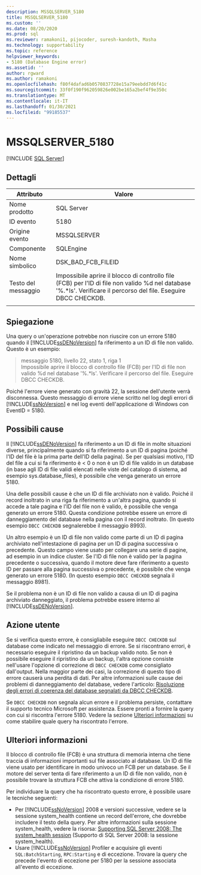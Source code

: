 ```yaml
---
description: MSSQLSERVER_5180
title: MSSQLSERVER_5180
ms.custom: ''
ms.date: 08/20/2020
ms.prod: sql
ms.reviewer: ramakoni1, pijocoder, suresh-kandoth, Masha
ms.technology: supportability
ms.topic: reference
helpviewer_keywords:
- 5180 (Database Engine error)
ms.assetid: ''
author: rgward
ms.author: ramakoni
ms.openlocfilehash: f80f4dafad6b0570837728e15a79eebdd7d6f41c
ms.sourcegitcommit: 33f0f190f962059826e002be165a2bef4f9e350c
ms.translationtype: MT
ms.contentlocale: it-IT
ms.lasthandoff: 01/30/2021
ms.locfileid: "99185537"
---
```

# <a name="mssqlserver_5180"></a>MSSQLSERVER_5180
 [!INCLUDE [SQL Server](../../includes/applies-to-version/sqlserver.md)]

## <a name="details"></a>Dettagli

|Attributo|Valore|
|---|---|
|Nome prodotto|SQL Server|
|ID evento|5180|
|Origine evento|MSSQLSERVER|
|Componente|SQLEngine|
|Nome simbolico|DSK_BAD_FCB_FILEID|
|Testo del messaggio|Impossibile aprire il blocco di controllo file (FCB) per l'ID di file non valido %d nel database '%.*ls'. Verificare il percorso del file. Eseguire DBCC CHECKDB.|
||

## <a name="explanation"></a>Spiegazione

Una query o un'operazione potrebbe non riuscire con un errore 5180 quando il [!INCLUDE[ssDENoVersion](../../includes/ssdenoversion_md.md)] fa riferimento a un ID di file non valido. Questo è un esempio:

> messaggio 5180, livello 22, stato 1, riga 1  
Impossibile aprire il blocco di controllo file (FCB) per l'ID di file non valido %d nel database '%.*ls'. Verificare il percorso del file. Eseguire DBCC CHECKDB.

Poiché l'errore viene generato con gravità 22, la sessione dell'utente verrà disconnessa. Questo messaggio di errore viene scritto nel log degli errori di [!INCLUDE[ssNoVersion](../../includes/ssnoversion-md.md)] e nel log eventi dell'applicazione di Windows con EventID = 5180.

## <a name="possible-causes"></a>Possibili cause

Il [!INCLUDE[ssDENoVersion](../../includes/ssdenoversion-md.md)] fa riferimento a un ID di file in molte situazioni diverse, principalmente quando si fa riferimento a un ID di pagina (poiché l'ID del file è la prima parte dell'ID della pagina). Se per qualsiasi motivo, l'ID del file a cui si fa riferimento è < 0 o non è un ID di file valido in un database (in base agli ID di file validi elencati nelle viste del catalogo di sistema, ad esempio sys.database_files), è possibile che venga generato un errore 5180.

Una delle possibili cause è che un ID di file archiviato non è valido. Poiché il record inoltrato in una riga fa riferimento a un'altra pagina, quando si accede a tale pagina e l'ID del file non è valido, è possibile che venga generato un errore 5180. Questa condizione potrebbe essere un errore di danneggiamento del database nella pagina con il record inoltrato. (In questo esempio `DBCC CHECKDB` segnalerebbe il messaggio 8993).

Un altro esempio è un ID di file non valido come parte di un ID di pagina archiviato nell'intestazione di pagina per un ID di pagina successiva o precedente. Questo campo viene usato per collegare una serie di pagine, ad esempio in un indice cluster. Se l'ID di file non è valido per la pagina precedente o successiva, quando il motore deve fare riferimento a questo ID per passare alla pagina successiva o precedente, è possibile che venga generato un errore 5180. (In questo esempio `DBCC CHECKDB` segnala il messaggio 8981).

Se il problema non è un ID di file non valido a causa di un ID di pagina archiviato danneggiato, il problema potrebbe essere interno al [!INCLUDE[ssDENoVersion](../../includes/ssdenoversion-md.md)].

## <a name="user-action"></a>Azione utente

Se si verifica questo errore, è consigliabile eseguire `DBCC CHECKDB` sul database come indicato nel messaggio di errore. Se si riscontrano errori, è necessario eseguire il ripristino da un backup valido noto. Se non è possibile eseguire il ripristino da un backup, l'altra opzione consiste nell'usare l'opzione di correzione di `DBCC CHECKDB` come consigliato dall'output. Nella maggior parte dei casi, la correzione di questo tipo di errore causerà una perdita di dati. Per altre informazioni sulle cause dei problemi di danneggiamento del database, vedere l'articolo: [Risoluzione degli errori di coerenza del database segnalati da DBCC CHECKDB](https://support.microsoft.com/kb/2015748).

Se `DBCC CHECKDB` non segnala alcun errore e il problema persiste, contattare il supporto tecnico Microsoft per assistenza. Essere pronti a fornire la query con cui si riscontra l'errore 5180. Vedere la sezione [Ulteriori informazioni](#more-information) su come stabilire quale query ha riscontrato l'errore.

## <a name="more-information"></a>Ulteriori informazioni

Il blocco di controllo file (FCB) è una struttura di memoria interna che tiene traccia di informazioni importanti sul file associato al database. Un ID di file viene usato per identificare in modo univoco un FCB per un database. Se il motore del server tenta di fare riferimento a un ID di file non valido, non è possibile trovare la struttura FCB che attiva la condizione di errore 5180.

Per individuare la query che ha riscontrato questo errore, è possibile usare le tecniche seguenti:

- Per [!INCLUDE[ssNoVersion](../../includes/ssnoversion-md.md)] 2008 e versioni successive, vedere se la sessione system_health contiene un record dell'errore, che dovrebbe includere il testo della query. Per altre informazioni sulla sessione system_health, vedere la risorsa: [Supporting SQL Server 2008: The system_health session](https://techcommunity.microsoft.com/t5/sql-server-support/supporting-sql-server-2008-the-system-health-session/ba-p/315509) (Supporto di SQL Server 2008: la sessione system_health).
- Usare [!INCLUDE[ssNoVersion](../../includes/ssnoversion-md.md)] Profiler e acquisire gli eventi `SQL:BatchStarting`, `RPC:Starting` e di eccezione. Trovare la query che precede l'evento di eccezione per 5180 per la sessione associata all'evento di eccezione.
